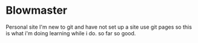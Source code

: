 # Blowmaster
Personal site I'm new to git and have not set up a site use git pages so this is what i'm doing learning while i do.
so far so good.

